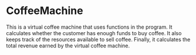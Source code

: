 # CoffeeMachine
This is a virtual coffee machine that uses functions in the program. It calculates whether the customer has enough funds to buy coffee.
It also keeps track of the resources available to sell coffee. 
Finally, it calculates the total revenue earned by the virtual coffee machine.
